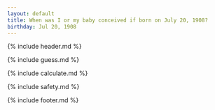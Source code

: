 ```yaml
---
layout: default
title: When was I or my baby conceived if born on July 20, 1908?
birthday: Jul 20, 1908
---
```


{% include header.md %}

{% include guess.md %}

{% include calculate.md %}

{% include safety.md %}

{% include footer.md %}



